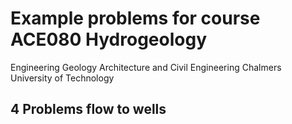 # Example problems for course ACE080 Hydrogeology
Engineering Geology 
Architecture and Civil Engineering
Chalmers University of Technology

## 4 Problems flow to wells
